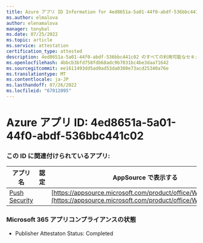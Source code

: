 ```yaml
---
title: Azure アプリ ID Information for 4ed8651a-5a01-44f0-abdf-536bbc441c02
ms.author: elmalova
author: elenamalova
manager: tonybal
ms.date: 07/25/2022
ms.topic: article
ms.service: attestation
certification_type: attested
description: 4ed8651a-5a01-44f0-abdf-536bbc441c02 のすべての利用可能なセキュリティとコンプライアンス情報。
ms.openlocfilehash: 4bbcb3bfd758fdb68adc9b7031bc4be3daa71642
ms.sourcegitcommit: ee1611493dd5ad0ad53da0380e73acd25340a76e
ms.translationtype: MT
ms.contentlocale: ja-JP
ms.lasthandoff: 07/26/2022
ms.locfileid: "67012095"
---
```

# <a name="azure-app-id-4ed8651a-5a01-44f0-abdf-536bbc441c02"></a>Azure アプリ ID: 4ed8651a-5a01-44f0-abdf-536bbc441c02


### <a name="apps-associated-with-this-id"></a>この ID に関連付けられているアプリ:
| **アプリ名** | **認定** | **AppSource で表示する** |
|--------------|---------------|-----------------------|
| [Push Security](../forward/WA200002833.md) |  | [https://appsource.microsoft.com/product/office/WA200002833](https://appsource.microsoft.com/product/office/WA200002833) |

### <a name="microsoft-365-app-compliance-status"></a>Microsoft 365 アプリコンプライアンスの状態
- Publisher Attestaton Status: Completed
